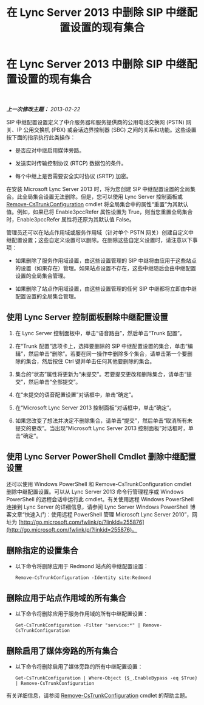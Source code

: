 ﻿---
title: 在 Lync Server 2013 中删除 SIP 中继配置设置的现有集合
TOCTitle: 在 Lync Server 2013 中删除 SIP 中继配置设置的现有集合
ms:assetid: 3b25f14d-884b-42dd-a866-460d276d3e43
ms:mtpsurl: https://technet.microsoft.com/zh-cn/library/JJ688024(v=OCS.15)
ms:contentKeyID: 49888382
ms.date: 05/19/2016
mtps_version: v=OCS.15
ms.translationtype: HT
---

# 在 Lync Server 2013 中删除 SIP 中继配置设置的现有集合

 

_**上一次修改主题：** 2013-02-22_

SIP 中继配置设置定义了中介服务器和服务提供商的公用电话交换网 (PSTN) 网关、IP 公用交换机 (PBX) 或会话边界控制器 (SBC) 之间的关系和功能。这些设置按下面的指示执行此类操作：

  - 是否应对中继启用媒体旁路。

  - 发送实时传输控制协议 (RTCP) 数据包的条件。

  - 每个中继上是否需要安全实时协议 (SRTP) 加密。

在安装 Microsoft Lync Server 2013 时，将为您创建 SIP 中继配置设置的全局集合。此全局集合设置无法删除。但是，您可以使用 Lync Server 控制面板或 [Remove-CsTrunkConfiguration](remove-cstrunkconfiguration.md) cmdlet 将全局集合中的属性“重置”为其默认值。例如，如果已将 Enable3pccRefer 属性设置为 True，则当您重置全局集合时，Enable3pccRefer 属性将还原为其默认值 False。

管理员还可以在站点作用域或服务作用域（针对单个 PSTN 网关）创建自定义中继配置设置；这些自定义设置可以删除。在删除这些自定义设置时，请注意以下事项：

  - 如果删除了服务作用域设置，由这些设置管理的 SIP 中继将由应用于这些站点的设置（如果存在）管理。如果站点设置不存在，这些中继随后会由中继配置设置的全局集合管理。

  - 如果删除了站点作用域设置，由这些设置管理的任何 SIP 中继都将立即由中继配置设置的全局集合管理。

## 使用 Lync Server 控制面板删除中继配置设置

1.  在 Lync Server 控制面板中，单击“语音路由”，然后单击“Trunk 配置”。

2.  在“Trunk 配置”选项卡上，选择要删除的 SIP 中继配置设置的集合，单击“编辑”，然后单击“删除”。若要在同一操作中删除多个集合，请单击第一个要删除的集合，然后按住 Ctrl 键并单击任何其他要删除的集合。

3.  集合的“状态”属性将更新为“未提交”。若要提交更改和删除集合，请单击“提交”，然后单击“全部提交”。

4.  在“未提交的语音配置设置”对话框中，单击“确定”。

5.  在“Microsoft Lync Server 2013 控制面板”对话框中，单击“确定”。

6.  如果您改变了想法并决定不删除集合，请单击“提交”，然后单击“取消所有未提交的更改”。当出现“Microsoft Lync Server 2013 控制面板”对话框时，单击“确定”。

## 使用 Lync Server PowerShell Cmdlet 删除中继配置设置

还可以使用 Windows PowerShell 和 Remove-CsTrunkConfiguration cmdlet 删除中继配置设置。可以从 Lync Server 2013 命令行管理程序或 Windows PowerShell 的远程会话中运行此 cmdlet。有关使用远程 Windows PowerShell 连接到 Lync Server 的详细信息，请参阅 Lync Server Windows PowerShell 博客文章“快速入门：使用远程 PowerShell 管理 Microsoft Lync Server 2010”，网址为 [http://go.microsoft.com/fwlink/p/?linkId=255876](http://go.microsoft.com/fwlink/p/?linkid=255876)。

## 删除指定的设置集合

  - 以下命令将删除应用于 Redmond 站点的中继配置设置：
    
        Remove-CsTrunkConfiguration -Identity site:Redmond

## 删除应用于站点作用域的所有集合

  - 以下命令将删除应用于服务作用域的所有中继配置设置：
    
        Get-CsTrunkConfiguration -Filter "service:*" | Remove-CsTrunkConfiguration

## 删除启用了媒体旁路的所有集合

  - 以下命令将删除启用了媒体旁路的所有中继配置设置：
    
        Get-CsTrunkConfiguration | Where-Object {$_.EnableBypass -eq $True} | Remove-CsTrunkConfiguration

有关详细信息，请参阅 [Remove-CsTrunkConfiguration](remove-cstrunkconfiguration.md) cmdlet 的帮助主题。

